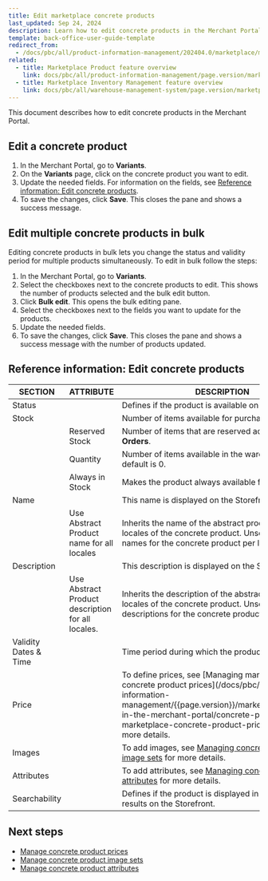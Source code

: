 ```yaml
---
title: Edit marketplace concrete products
last_updated: Sep 24, 2024
description: Learn how to edit concrete products in the Merchant Portal.
template: back-office-user-guide-template
redirect_from:
  - /docs/pbc/all/product-information-management/202404.0/marketplace/manage-in-the-merchant-portal/concrete-products/edit-marketplace-concrete-products.html
related:
  - title: Marketplace Product feature overview
    link: docs/pbc/all/product-information-management/page.version/marketplace/marketplace-product-feature-overview.html
  - title: Marketplace Inventory Management feature overview
    link: docs/pbc/all/warehouse-management-system/page.version/marketplace/marketplace-inventory-management-feature-overview.html
---
```


This document describes how to edit concrete products in the Merchant Portal.


## Edit a concrete product

1. In the Merchant Portal, go to **Variants**.
2. On the **Variants** page, click on the concrete product you want to edit.
3. Update the needed fields.
  For information on the fields, see [Reference information: Edit concrete products](#reference-information-edit-concrete-products).
4. To save the changes, click **Save**.
  This closes the pane and shows a success message.

## Edit multiple concrete products in bulk

Editing concrete products in bulk lets you change the status and validity period for multiple products simultaneously. To edit in bulk follow the steps:

1. In the Merchant Portal, go to **Variants**.
2. Select the checkboxes next to the concrete products to edit.
  This shows the number of products selected and the bulk edit button.
3. Click **Bulk edit**.
  This opens the bulk editing pane.
4. Select the checkboxes next to the fields you want to update for the products.
5. Update the needed fields.
6. To save the changes, click **Save**.
  This closes the pane and shows a success message with the number of products updated.

## Reference information: Edit concrete products

| SECTION    | ATTRIBUTE     | DESCRIPTION | REQUIRED |
| -------------- | ---------------- | ----------- | --------- |
| Status         |                  | Defines if the product is available on the Storefront. |           |
| Stock          |                  | Number of items available for purchase. |           |
|                 |   Reserved Stock           | Number of items that are reserved according to **Orders**. |               |
|                  |  Quantity                 | Number of items available in the warehouse. The default is 0. | ✓ |
|                  |  Always in Stock           | Makes the product always available for purchase. |               |
| Name                  |  | This name is displayed on the Storefront. | ✓ |
|               |  Use Abstract Product name for all locales   | Inherits the name of the abstract product for all locales of the concrete product. Unselect to define names for the concrete product per locale. |              |
| Description           |  | This description is displayed on the Storefront. |           |
|              |  Use Abstract Product description for all locales.    | Inherits the description of the abstract product for all locales of the concrete product. Unselect to define descriptions for the concrete product per locale. |       |
| Validity Dates & Time |  | Time period during which the product is active. |           |
| Price                 |  | To define prices, see [Managing marketplace concrete product prices](/docs/pbc/all/product-information-management/{{page.version}}/marketplace/manage-in-the-merchant-portal/concrete-products/manage marketplace-concrete-product-prices.html) for more details. |           |
| Images                |  | To add images, see [Managing concrete product image sets](/docs/pbc/all/product-information-management/{{page.version}}/marketplace/manage-in-the-merchant-portal/concrete-products/manage-marketplace-concrete-products-image-sets.html) for more details. |           |
| Attributes            |  | To add attributes, see [Managing concrete product attributes](/docs/pbc/all/product-information-management/{{page.version}}/marketplace/manage-in-the-merchant-portal/concrete-products/manage-marketplace-concrete-product-attributes.html) for more details. |           |
| Searchability         |  | Defines if the product is displayed in the search results on the Storefront. |           |



## Next steps

- [Manage concrete product prices](/docs/pbc/all/product-information-management/{{page.version}}/marketplace/manage-in-the-merchant-portal/concrete-products/manage-marketplace-concrete-product-prices.html)
- [Manage concrete product image sets](/docs/pbc/all/product-information-management/{{page.version}}/marketplace/manage-in-the-merchant-portal/concrete-products/manage-marketplace-concrete-products-image-sets.html)
- [Manage concrete product attributes](/docs/pbc/all/product-information-management/{{page.version}}/marketplace/manage-in-the-merchant-portal/concrete-products/manage-marketplace-concrete-product-attributes.html)
